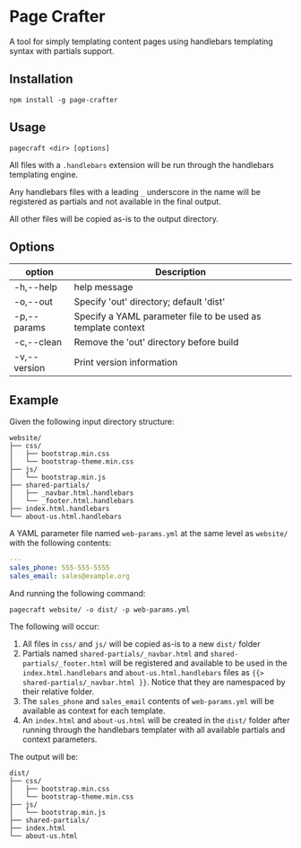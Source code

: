 Page Crafter
=======================

A tool for simply templating content pages using handlebars templating syntax
with partials support.

## Installation

    npm install -g page-crafter

## Usage

    pagecraft <dir> [options]

All files with a `.handlebars` extension will be run through the handlebars
templating engine.

Any handlebars files with a leading `_` underscore in the name will be
registered as partials and not available in the final output.

All other files will be copied as-is to the output directory.


## Options

| option         |  Description |
|---------------------|---------|
|  -h,--help         | help message |
|  -o,--out          | Specify 'out' directory; default 'dist' |
|  -p,--params       | Specify a YAML parameter file to be used as template context |
|  -c,--clean        | Remove the 'out' directory before build |
|  -v,--version      | Print version information |


## Example

Given the following input directory structure:

```
website/
├── css/
│   ├── bootstrap.min.css
│   └── bootstrap-theme.min.css
├── js/
│   └── bootstrap.min.js
├── shared-partials/
│   ├── _navbar.html.handlebars
│   └── _footer.html.handlebars
├── index.html.handlebars
└── about-us.html.handlebars
```

A YAML parameter file named `web-params.yml` at the same level as `website/` with the following contents:

```yaml
---
sales_phone: 555-555-5555
sales_email: sales@example.org
```

And running the following command:

    pagecraft website/ -o dist/ -p web-params.yml

The following will occur:

1. All files in `css/` and `js/` will be copied as-is to a new `dist/` folder
1. Partials named `shared-partials/_navbar.html` and
   `shared-partials/_footer.html` will be registered and available to be used in
   the `index.html.handlebars` and `about-us.html.handlebars` files as `{{>
   shared-partials/_navbar.html }}`. Notice that they are namespaced by their
   relative folder.
1. The `sales_phone` and `sales_email` contents of `web-params.yml` will be
   available as context for each template.
1. An `index.html` and `about-us.html` will be created in the `dist/` folder
   after running through the handlebars templater with all available partials
   and context parameters.

The output will be:

```
dist/
├── css/
│   ├── bootstrap.min.css
│   └── bootstrap-theme.min.css
├── js/
│   └── bootstrap.min.js
├── shared-partials/
├── index.html
└── about-us.html
```
